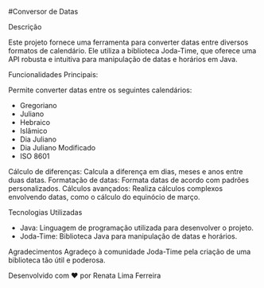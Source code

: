 #Conversor de Datas

Descrição

Este projeto fornece uma ferramenta para converter datas entre diversos formatos de calendário. Ele utiliza a biblioteca Joda-Time, que oferece uma API robusta e intuitiva para manipulação de datas e horários em Java.

Funcionalidades Principais:

Permite converter datas entre os seguintes calendários:
- Gregoriano
- Juliano
- Hebraico
- Islâmico
- Dia Juliano
- Dia Juliano Modificado
- ISO 8601
  
Cálculo de diferenças: Calcula a diferença em dias, meses e anos entre duas datas.
Formatação de datas: Formata datas de acordo com padrões personalizados.
Cálculos avançados: Realiza cálculos complexos envolvendo datas, como o cálculo do equinócio de março.

Tecnologias Utilizadas
- Java: Linguagem de programação utilizada para desenvolver o projeto.
- Joda-Time: Biblioteca Java para manipulação de datas e horários.

Agradecimentos
Agradeço à comunidade Joda-Time pela criação de uma biblioteca tão útil e poderosa.

Desenvolvido com ❤️ por Renata Lima Ferreira

